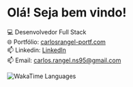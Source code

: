 # Olá! Seja bem vindo! 

💻 Desenvolvedor Full Stack  
🌐 Portfólio: [carlosrangel-portf.com](https://portifolio-nine-silk-32.vercel.app/)  
📫 Linkedin: [LinkedIn](https://www.linkedin.com/in/carlosrangelns95/)  
📫 Email: [carlos.rangel.ns95@gmail.com](mailto:carlos.rangel.ns95@gmail.com)  

![WakaTime Languages](https://wakatime.com/share/@carlosrangelnunes/f3527775-dcea-4fcc-b791-6db560aabb43.svg)
